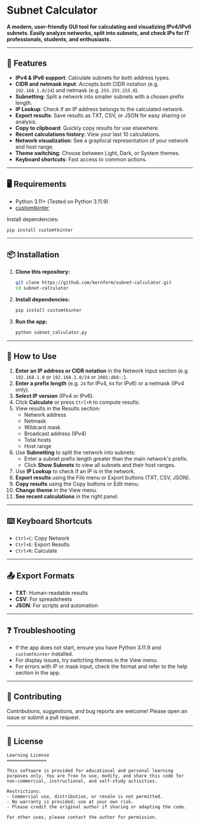 
# Subnet Calculator

**A modern, user-friendly GUI tool for calculating and visualizing IPv4/IPv6 subnets. Easily analyze networks, split into subnets, and check IPs for IT professionals, students, and enthusiasts.**

---

## 🚀 Features

- **IPv4 & IPv6 support**: Calculate subnets for both address types.
- **CIDR and netmask input**: Accepts both CIDR notation (e.g. `192.168.1.0/24`) and netmask (e.g. `255.255.255.0`).
- **Subnetting**: Split a network into smaller subnets with a chosen prefix length.
- **IP Lookup**: Check if an IP address belongs to the calculated network.
- **Export results**: Save results as TXT, CSV, or JSON for easy sharing or analysis.
- **Copy to clipboard**: Quickly copy results for use elsewhere.
- **Recent calculations history**: View your last 10 calculations.
- **Network visualization**: See a graphical representation of your network and host range.
- **Theme switching**: Choose between Light, Dark, or System themes.
- **Keyboard shortcuts**: Fast access to common actions.

---

## 🖥️ Requirements

- Python 3.11+ (Tested on Python 3.11.9)
- [customtkinter](https://github.com/TomSchimansky/CustomTkinter)

Install dependencies:

```bash
pip install customtkinter
```

---

## 📦 Installation

1. **Clone this repository:**
    ```bash
    git clone https://github.com/kernferm/subnet-calculator.git
    cd subnet-calculator
    ```
2. **Install dependencies:**
    ```bash
    pip install customtkinter
    ```
3. **Run the app:**
    ```bash
    python subnet_calculator.py
    ```

---

## 📝 How to Use

1. **Enter an IP address or CIDR notation** in the Network Input section (e.g. `192.168.1.0` or `192.168.1.0/24` or `2001:db8::`).
2. **Enter a prefix length** (e.g. `24` for IPv4, `64` for IPv6) or a netmask (IPv4 only).
3. **Select IP version** (IPv4 or IPv6).
4. Click **Calculate** or press `Ctrl+R` to compute results.
5. View results in the Results section:
    - Network address
    - Netmask
    - Wildcard mask
    - Broadcast address (IPv4)
    - Total hosts
    - Host range
6. Use **Subnetting** to split the network into subnets:
    - Enter a subnet prefix length greater than the main network's prefix.
    - Click **Show Subnets** to view all subnets and their host ranges.
7. Use **IP Lookup** to check if an IP is in the network.
8. **Export results** using the File menu or Export buttons (TXT, CSV, JSON).
9. **Copy results** using the Copy buttons or Edit menu.
10. **Change theme** in the View menu.
11. **See recent calculations** in the right panel.

---

## ⌨️ Keyboard Shortcuts

- `Ctrl+C`: Copy Network
- `Ctrl+E`: Export Results
- `Ctrl+R`: Calculate

---

## 📤 Export Formats

- **TXT**: Human-readable results
- **CSV**: For spreadsheets
- **JSON**: For scripts and automation

---

## ❓ Troubleshooting

- If the app does not start, ensure you have Python 3.11.9 and `customtkinter` installed.
- For display issues, try switching themes in the View menu.
- For errors with IP or mask input, check the format and refer to the help section in the app.

---

## 🤝 Contributing

Contributions, suggestions, and bug reports are welcome! Please open an issue or submit a pull request.

---

## 📄 License
```
Learning License
===============

This software is provided for educational and personal learning purposes only. You are free to use, modify, and share this code for non-commercial, instructional, and self-study activities.

Restrictions:
- Commercial use, distribution, or resale is not permitted.
- No warranty is provided; use at your own risk.
- Please credit the original author if sharing or adapting the code.

For other uses, please contact the author for permission.
```
